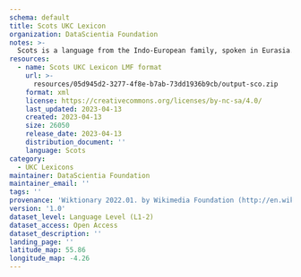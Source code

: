 ```yaml
---
schema: default
title: Scots UKC Lexicon
organization: DataScientia Foundation
notes: >-
  Scots is a language from the Indo-European family, spoken in Eurasia. The UKC Lexicon of Scots is represented as a lexico-semantic network. It consists of words, word senses, synsets, as well as sense-level and synset-level relationships.
resources:
  - name: Scots UKC Lexicon LMF format
    url: >-
      resources/05d945d2-3277-4f8e-b7ab-73dd1936b9cb/output-sco.zip
    format: xml
    license: https://creativecommons.org/licenses/by-nc-sa/4.0/
    last_updated: 2023-04-13
    created: 2023-04-13
    size: 26050
    release_date: 2023-04-13
    distribution_document: ''
    language: Scots
category:
  - UKC Lexicons
maintainer: DataScientia Foundation
maintainer_email: ''
tags: ''
provenance: 'Wiktionary 2022.01. by Wikimedia Foundation (http://en.wiktionary.org); CogNet 2.1 by Khuyagbaatar Batsuren, National University of Mongolia (http://cognet.ukc.disi.unitn.it); KinDiv: Kinship Diversity 1.0 by Temuulen Khishigsuren (http://ukc.disi.unitn.it/index.php/kinship/); MorphyNet 2.0 by Gábor Bella and Khuyagbaatar Batsuren (http://ukc.disi.unitn.it/index.php/morphynet/); Princeton WordNet 2.1 by Princeton University (https://wordnet.princeton.edu)'
version: '1.0'
dataset_level: Language Level (L1-2)
dataset_access: Open Access
dataset_description: ''
landing_page: ''
latitude_map: 55.86
longitude_map: -4.26
---
```

